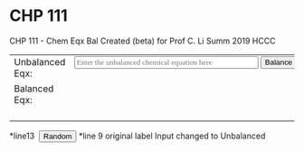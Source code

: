 # CHP 111 
CHP 111 - Chem Eqx Bal 
Created (beta) for Prof C. Li Summ 2019 HCCC

<form action="#" method="get" onsubmit="doBalance(); return false;">
	<table class="noborder">
		<tbody>
			<tr>
				<td style="width:1%"><label for="inputFormula">Unbalanced Eqx:</label></td>
				<td style="width:99%; display:flex; flex-direction:row">
					<input type="text" id="inputFormula" autocomplete="off" placeholder="Enter the unbalanced chemical equation here" style="flex-grow:1; font-family:serif"/>
					<input type="submit" value="Balance" style="margin-left:0.3em"/>
				</td>
			</tr>
			<tr style="height:3em">
				<td style="vertical-align:middle">Balanced Eqx:</td>
				<td><span id="balanced" style="font-family:serif; font-size:150%; line-height:1.6;"></span><span id="message"></span></td>
			</tr>
			<tr>
				<td></td>
				<td><code id="codeOutput">&#xA0;</code></td>
			</tr>
		</tbody>
	</table>
</form>
<script type="application/javascript" src="/chp111/ceb.js"></script>

*line13 <input type="button" value="Random" onclick="doRandom();" style="margin-left:0.3em"/>
*line 9 original label Input changed to Unbalanced

